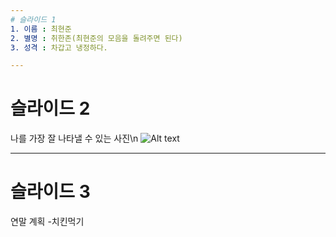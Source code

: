 ```yaml
---
# 슬라이드 1
1. 이름 : 최현준
2. 별명 : 취한존(최현준의 모음을 돌려주면 된다)
3. 성격 : 차갑고 냉정하다.

---
```

# 슬라이드 2
나를 가장 잘 나타낼 수 있는 사진\n
![Alt text](\Users\student\Desktop\IMG_7518.jpg)


---
# 슬라이드 3
연말 계획
-치킨먹기
